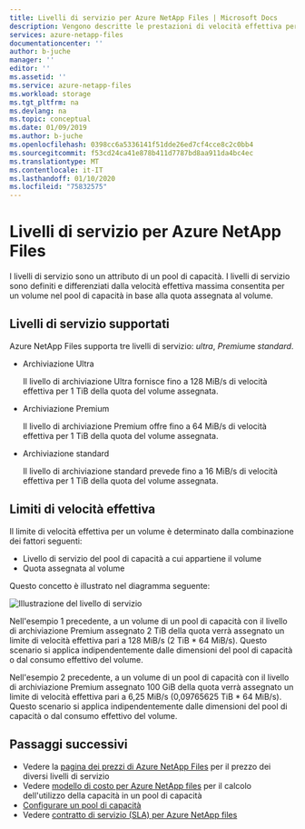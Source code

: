 ```yaml
---
title: Livelli di servizio per Azure NetApp Files | Microsoft Docs
description: Vengono descritte le prestazioni di velocità effettiva per i livelli di servizio di Azure NetApp Files.
services: azure-netapp-files
documentationcenter: ''
author: b-juche
manager: ''
editor: ''
ms.assetid: ''
ms.service: azure-netapp-files
ms.workload: storage
ms.tgt_pltfrm: na
ms.devlang: na
ms.topic: conceptual
ms.date: 01/09/2019
ms.author: b-juche
ms.openlocfilehash: 0398cc6a5336141f51dde26ed7cf4cce8c2c0bb4
ms.sourcegitcommit: f53cd24ca41e878b411d7787bd8aa911da4bc4ec
ms.translationtype: MT
ms.contentlocale: it-IT
ms.lasthandoff: 01/10/2020
ms.locfileid: "75832575"
---
```

# <a name="service-levels-for-azure-netapp-files"></a>Livelli di servizio per Azure NetApp Files
I livelli di servizio sono un attributo di un pool di capacità. I livelli di servizio sono definiti e differenziati dalla velocità effettiva massima consentita per un volume nel pool di capacità in base alla quota assegnata al volume.

## <a name="supported-service-levels"></a>Livelli di servizio supportati

Azure NetApp Files supporta tre livelli di servizio: *ultra*, *Premium*e *standard*. 

* <a name="Ultra"></a>Archiviazione Ultra

    Il livello di archiviazione Ultra fornisce fino a 128 MiB/s di velocità effettiva per 1 TiB della quota del volume assegnata. 

* <a name="Premium"></a>Archiviazione Premium

    Il livello di archiviazione Premium offre fino a 64 MiB/s di velocità effettiva per 1 TiB della quota del volume assegnata. 

* <a name="Standard"></a>Archiviazione standard

    Il livello di archiviazione standard prevede fino a 16 MiB/s di velocità effettiva per 1 TiB della quota del volume assegnata.

## <a name="throughput-limits"></a>Limiti di velocità effettiva

Il limite di velocità effettiva per un volume è determinato dalla combinazione dei fattori seguenti:
* Livello di servizio del pool di capacità a cui appartiene il volume
* Quota assegnata al volume  

Questo concetto è illustrato nel diagramma seguente:

![Illustrazione del livello di servizio](../media/azure-netapp-files/azure-netapp-files-service-levels.png)

Nell'esempio 1 precedente, a un volume di un pool di capacità con il livello di archiviazione Premium assegnato 2 TiB della quota verrà assegnato un limite di velocità effettiva pari a 128 MiB/s (2 TiB * 64 MiB/s). Questo scenario si applica indipendentemente dalle dimensioni del pool di capacità o dal consumo effettivo del volume.

Nell'esempio 2 precedente, a un volume di un pool di capacità con il livello di archiviazione Premium assegnato 100 GiB della quota verrà assegnato un limite di velocità effettiva pari a 6,25 MiB/s (0,09765625 TiB * 64 MiB/s). Questo scenario si applica indipendentemente dalle dimensioni del pool di capacità o dal consumo effettivo del volume.

## <a name="next-steps"></a>Passaggi successivi

- Vedere la [pagina dei prezzi di Azure NetApp Files](https://azure.microsoft.com/pricing/details/storage/netapp/) per il prezzo dei diversi livelli di servizio
- Vedere [modello di costo per Azure NetApp files](azure-netapp-files-cost-model.md) per il calcolo dell'utilizzo della capacità in un pool di capacità 
- [Configurare un pool di capacità](azure-netapp-files-set-up-capacity-pool.md)
- Vedere [contratto di servizio (SLA) per Azure NetApp files](https://azure.microsoft.com/support/legal/sla/netapp/)
